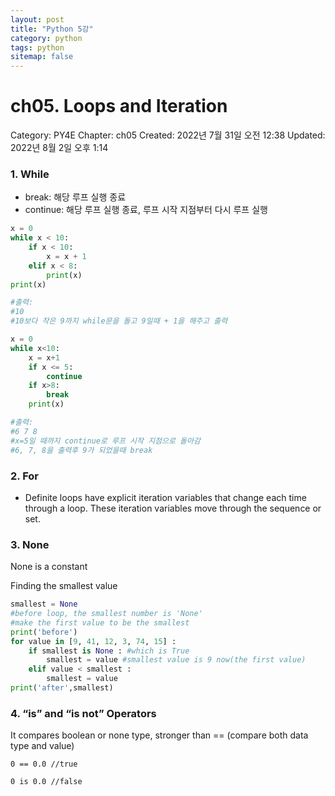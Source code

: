 ```yaml
---
layout: post
title: "Python 5강"
category: python
tags: python
sitemap: false
---
```

# ch05. Loops and Iteration

Category: PY4E
Chapter: ch05
Created: 2022년 7월 31일 오전 12:38
Updated: 2022년 8월 2일 오후 1:14

### 1. While

- break: 해당 루프 실행 종료
- continue: 해당 루프 실행 종료, 루프 시작 지점부터 다시 루프 실행

```python
x = 0
while x < 10:
	if x < 10:
		x = x + 1
	elif x < 8:
		print(x)
print(x)

#출력:
#10
#10보다 작은 9까지 while문을 돌고 9일때 + 1을 해주고 출력
```

```python
x = 0
while x<10:
    x = x+1
    if x <= 5:
        continue
    if x>8:
        break
    print(x)

#출력:
#6 7 8
#x=5일 때까지 continue로 루프 시작 지점으로 돌아감
#6, 7, 8을 출력후 9가 되었을때 break
```

### 2. For

- Definite loops have explicit iteration variables that change each time through a loop. These iteration variables move through the sequence or set.

### 3. None

None is a constant

Finding the smallest value

```python
smallest = None
#before loop, the smallest number is 'None'
#make the first value to be the smallest
print('before')
for value in [9, 41, 12, 3, 74, 15] :
    if smallest is None : #which is True
        smallest = value #smallest value is 9 now(the first value)
    elif value < smallest :
        smallest = value
print('after',smallest)
```

### 4. “is” and “is not” Operators

It compares boolean or none type, stronger than == (compare both data type and value)

`0 == 0.0 //true`

`0 is 0.0 //false`
